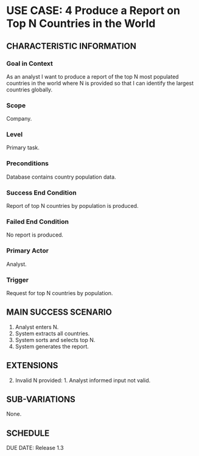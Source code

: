 # USE CASE: 4 Produce a Report on Top N Countries in the World

## CHARACTERISTIC INFORMATION

### Goal in Context

As an analyst I want to produce a report of the top N most populated countries in the world where N is provided so that I can identify the largest countries globally.

### Scope

Company.

### Level

Primary task.

### Preconditions

Database contains country population data.

### Success End Condition

Report of top N countries by population is produced.
### Failed End Condition

No report is produced.

### Primary Actor

Analyst.

### Trigger

Request for top N countries by population.

## MAIN SUCCESS SCENARIO

  1. Analyst enters N.
  2. System extracts all countries.
  3. System sorts and selects top N.
  4. System generates the report.

## EXTENSIONS

  2. Invalid N provided:
    1. Analyst informed input not valid.

## SUB-VARIATIONS

None.

## SCHEDULE

DUE DATE: Release 1.3
